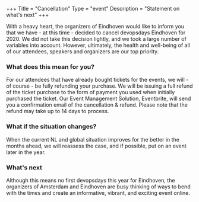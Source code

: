 +++
Title = "Cancellation"
Type = "event"
Description = "Statement on what's next"
+++

With a heavy heart, the organizers of Eindhoven would like to inform you that we have - at this time - decided to cancel devopsdays Eindhoven for 2020. We did not take this decision lightly, and we took a large number of variables into account. However, ultimately, the health and well-being of all of our attendees, speakers and organizers are our top priority.   

### What does this mean for you? 

For our attendees that have already bought tickets for the events, we will - of course -  be fully refunding your purchase. We will be issuing a full refund of the ticket purchase to the form of payment you used when initially purchased the ticket. Our Event Management Solution, Eventbrite, will send you a confirmation email of the cancellation & refund. Please note that the refund may take up to 14 days to process. 

### What if the situation changes?

When the current NL and global situation improves for the better in the months ahead, we will reassess the case, and if possible, put on an event later in the year. 

### What's next

Although this means no first devopsdays this year for Eindhoven, the organizers of Amsterdam and Eindhoven are busy thinking of ways to bend with the times and create an informative, vibrant, and exciting event online. 